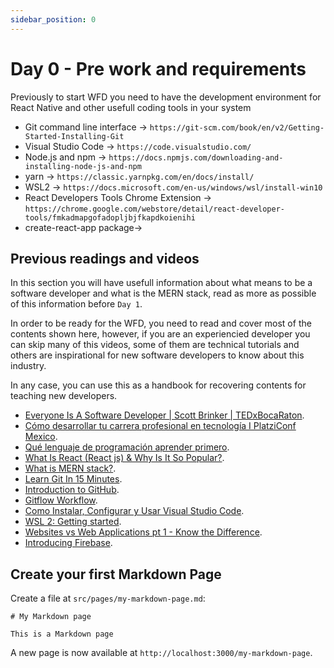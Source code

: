 ```yaml
---
sidebar_position: 0
---
```


# Day 0 - Pre work and requirements

Previously to start WFD you need to have the development environment for React Native and other usefull coding tools in your system 

- Git command line interface -> `https://git-scm.com/book/en/v2/Getting-Started-Installing-Git`
- Visual Studio Code -> `https://code.visualstudio.com/`
- Node.js and npm -> `https://docs.npmjs.com/downloading-and-installing-node-js-and-npm`
- yarn -> `https://classic.yarnpkg.com/en/docs/install/`
- WSL2 -> `https://docs.microsoft.com/en-us/windows/wsl/install-win10`
- React Developers Tools Chrome Extension -> `https://chrome.google.com/webstore/detail/react-developer-tools/fmkadmapgofadopljbjfkapdkoienihi`
- create-react-app package-> 

## Previous readings and videos

In this section you will have usefull information about what means to be a software developer and what is the MERN stack, read as more as possible of this information before `Day 1`.

In order to be ready for the WFD, you need to read and cover most of the contents shown here, however, if you are an experiencied developer you can skip many of this videos, some of them are technical tutorials and others are inspirational for new software developers to know about this industry.

In any case, you can use this as a handbook for recovering contents for teaching new developers.

- [Everyone Is A Software Developer | Scott Brinker | TEDxBocaRaton](https://www.youtube.com/watch?v=c2sNTAaILdA).
- [Cómo desarrollar tu carrera profesional en tecnología I PlatziConf Mexico](https://www.youtube.com/watch?v=Xk1OPWT_6yw).
- [Qué lenguaje de programación aprender primero](https://www.youtube.com/watch?v=C-Bivj9PLXk).
- [What Is React (React js) & Why Is It So Popular?](https://www.youtube.com/watch?v=N3AkSS5hXMA).
- [What is MERN stack?](https://www.youtube.com/watch?v=INyYiwK58mc).
- [Learn Git In 15 Minutes](https://www.youtube.com/watch?v=USjZcfj8yxE).
- [Introduction to GitHub](https://lab.github.com/githubtraining/introduction-to-github).
- [Gitflow Workflow](https://www.atlassian.com/es/git/tutorials/comparing-workflows/gitflow-workflow).
- [Como Instalar, Configurar y Usar Visual Studio Code](https://www.youtube.com/watch?v=HVzFLw5r2EM).
- [WSL 2: Getting started](https://www.youtube.com/watch?v=_fntjriRe48).
- [Websites vs Web Applications pt 1 - Know the Difference](https://www.youtube.com/watch?v=5SswtIKGJZ0).
- [Introducing Firebase](https://www.youtube.com/watch?v=O17OWyx08Cg).


## Create your first Markdown Page

Create a file at `src/pages/my-markdown-page.md`:

```mdx title="src/pages/my-markdown-page.md"
# My Markdown page

This is a Markdown page
```

A new page is now available at `http://localhost:3000/my-markdown-page`.
